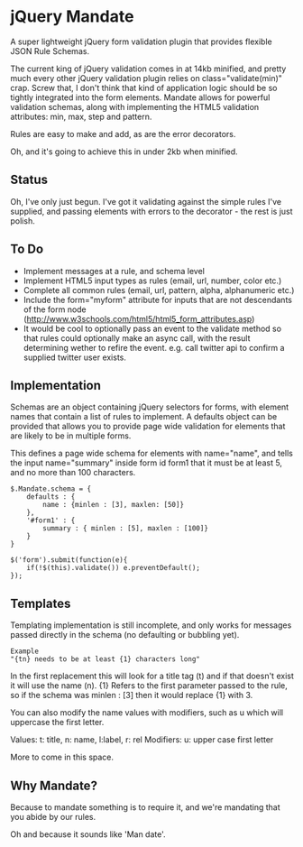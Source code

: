 jQuery Mandate
=========================

A super lightweight jQuery form validation plugin that provides flexible JSON Rule Schemas.

The current king of jQuery validation comes in at 14kb minified, and pretty much every other jQuery validation plugin relies on class="validate(min)" crap. Screw that, I don't think that kind of application logic should be so tightly integrated into the form elements. Mandate allows for powerful validation schemas, along with implementing the HTML5 validation attributes: min, max, step and pattern.

Rules are easy to make and add, as are the error decorators.

Oh, and it's going to achieve this in under 2kb when minified.

Status
-------------------------

Oh, I've only just begun. I've got it validating against the simple rules I've supplied, and passing elements with errors to the decorator - the rest is just polish.

To Do
-------------------------
* Implement messages at a rule, and schema level
* Implement HTML5 input types as rules (email, url, number, color etc.)
* Complete all common rules (email, url, pattern, alpha, alphanumeric etc.)
* Include the form="myform" attribute for inputs that are not descendants of the form node (http://www.w3schools.com/html5/html5_form_attributes.asp)
* It would be cool to optionally pass an event to the validate method so that rules could optionally make an async call, with the result determining wether to refire the event. e.g. call twitter api to confirm a supplied twitter user exists.


Implementation
-------------------------

Schemas are an object containing jQuery selectors for forms, with element names that contain a list of rules to implement. A defaults object can be provided that allows you to provide page wide validation for elements that are likely to be in multiple forms.

This defines a page wide schema for elements with name="name", and tells the input name="summary" inside form id form1 that it must be at least 5, and no more than 100 characters.

	$.Mandate.schema = {
		defaults : {
			name : {minlen : [3], maxlen: [50]}
		},
		'#form1' : {
			summary : { minlen : [5], maxlen : [100]}
		}
	}

	$('form').submit(function(e){
		if(!$(this).validate()) e.preventDefault();
	});

Templates
------------------------
Templating implementation is still incomplete, and only works for messages passed directly in the schema (no defaulting or bubbling yet).

	Example
	"{tn} needs to be at least {1} characters long" 

In the first replacement this will look for a title tag (t) and if that doesn't exist it will use the name (n). {1} Refers to the first parameter passed to the rule, so if the schema was minlen : [3] then it would replace {1} with 3.

You can also modify the name values with modifiers, such as u which will uppercase the first letter.

Values: t: title, n: name, l:label, r: rel
Modifiers: u: upper case first letter

More to come in this space.


Why Mandate?
------------------------
Because to mandate something is to require it, and we're mandating that you abide by our rules.

Oh and because it sounds like 'Man date'.
